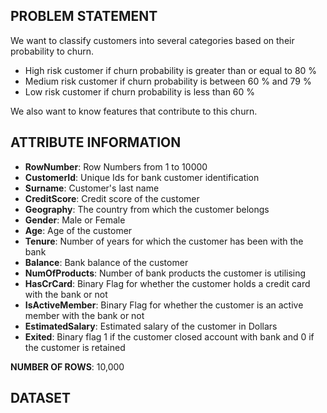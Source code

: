 ## PROBLEM STATEMENT
We want to classify customers into several categories based on their probability to churn.
  - High risk customer if churn probability is greater than or equal to 80 %
  - Medium risk customer if churn probability is between 60 % and 79 %
  - Low risk customer if churn probability is less than 60 %  

We also want to know features that contribute to this churn.  

## ATTRIBUTE INFORMATION
- **RowNumber**: Row Numbers from 1 to 10000
- **CustomerId**: Unique Ids for bank customer identification
- **Surname**: Customer's last name
- **CreditScore**: Credit score of the customer
- **Geography**: The country from which the customer belongs
- **Gender**: Male or Female
- **Age**: Age of the customer
- **Tenure**: Number of years for which the customer has been with the bank
- **Balance**: Bank balance of the customer
- **NumOfProducts**: Number of bank products the customer is utilising
- **HasCrCard**: Binary Flag for whether the customer holds a credit card with the bank or not
- **IsActiveMember**: Binary Flag for whether the customer is an active member with the bank or not
- **EstimatedSalary**: Estimated salary of the customer in Dollars
- **Exited**: Binary flag 1 if the customer closed account with bank and 0 if the customer is retained  


**NUMBER OF ROWS**: 10,000

## DATASET





